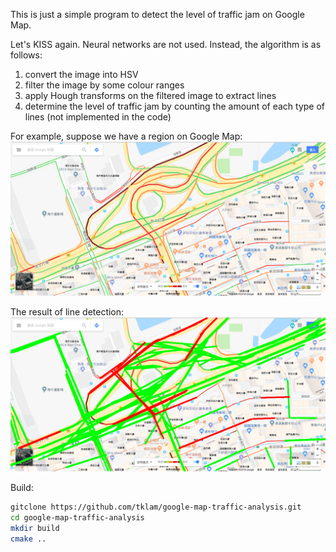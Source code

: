 This is just a simple program to detect the level of traffic jam on Google Map.

Let's KISS again. Neural networks are not used. Instead, the algorithm is as follows:
1. convert the image into HSV
2. filter the image by some colour ranges
3. apply Hough transforms on the filtered image to extract lines 
4. determine the level of traffic jam by counting the amount of each type of lines (not implemented in the code)

For example, suppose we have a region on Google Map:
![Screen capture of a region on Google Map](sample-traffic-3.png)

The result of line detection:
![Result of line detection](result-sample-traffic-3.png)

Build:
```bash
gitclone https://github.com/tklam/google-map-traffic-analysis.git
cd google-map-traffic-analysis
mkdir build
cmake ..
```
